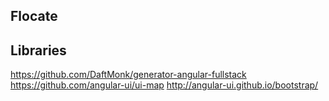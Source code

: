 ## Flocate

## Libraries

https://github.com/DaftMonk/generator-angular-fullstack
https://github.com/angular-ui/ui-map
http://angular-ui.github.io/bootstrap/